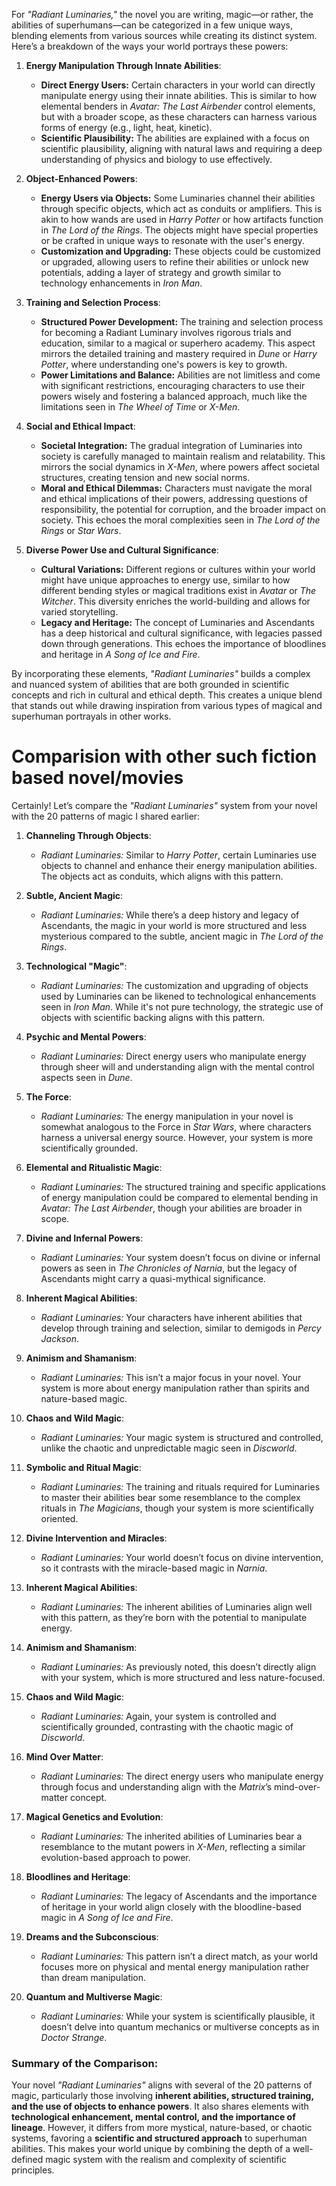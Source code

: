 For *"Radiant Luminaries,"* the novel you are writing, magic—or rather, the abilities of superhumans—can be categorized in a few unique ways, blending elements from various sources while creating its distinct system. Here’s a breakdown of the ways your world portrays these powers:

1. **Energy Manipulation Through Innate Abilities**:
   - **Direct Energy Users:** Certain characters in your world can directly manipulate energy using their innate abilities. This is similar to how elemental benders in *Avatar: The Last Airbender* control elements, but with a broader scope, as these characters can harness various forms of energy (e.g., light, heat, kinetic).
   - **Scientific Plausibility:** The abilities are explained with a focus on scientific plausibility, aligning with natural laws and requiring a deep understanding of physics and biology to use effectively.

2. **Object-Enhanced Powers**:
   - **Energy Users via Objects:** Some Luminaries channel their abilities through specific objects, which act as conduits or amplifiers. This is akin to how wands are used in *Harry Potter* or how artifacts function in *The Lord of the Rings*. The objects might have special properties or be crafted in unique ways to resonate with the user's energy.
   - **Customization and Upgrading:** These objects could be customized or upgraded, allowing users to refine their abilities or unlock new potentials, adding a layer of strategy and growth similar to technology enhancements in *Iron Man*.

3. **Training and Selection Process**:
   - **Structured Power Development:** The training and selection process for becoming a Radiant Luminary involves rigorous trials and education, similar to a magical or superhero academy. This aspect mirrors the detailed training and mastery required in *Dune* or *Harry Potter*, where understanding one's powers is key to growth.
   - **Power Limitations and Balance:** Abilities are not limitless and come with significant restrictions, encouraging characters to use their powers wisely and fostering a balanced approach, much like the limitations seen in *The Wheel of Time* or *X-Men*.

4. **Social and Ethical Impact**:
   - **Societal Integration:** The gradual integration of Luminaries into society is carefully managed to maintain realism and relatability. This mirrors the social dynamics in *X-Men*, where powers affect societal structures, creating tension and new social norms.
   - **Moral and Ethical Dilemmas:** Characters must navigate the moral and ethical implications of their powers, addressing questions of responsibility, the potential for corruption, and the broader impact on society. This echoes the moral complexities seen in *The Lord of the Rings* or *Star Wars*.

5. **Diverse Power Use and Cultural Significance**:
   - **Cultural Variations:** Different regions or cultures within your world might have unique approaches to energy use, similar to how different bending styles or magical traditions exist in *Avatar* or *The Witcher*. This diversity enriches the world-building and allows for varied storytelling.
   - **Legacy and Heritage:** The concept of Luminaries and Ascendants has a deep historical and cultural significance, with legacies passed down through generations. This echoes the importance of bloodlines and heritage in *A Song of Ice and Fire*.

By incorporating these elements, *"Radiant Luminaries"* builds a complex and nuanced system of abilities that are both grounded in scientific concepts and rich in cultural and ethical depth. This creates a unique blend that stands out while drawing inspiration from various types of magical and superhuman portrayals in other works.

# Comparision with other such fiction based novel/movies

Certainly! Let’s compare the *"Radiant Luminaries"* system from your novel with the 20 patterns of magic I shared earlier:

1. **Channeling Through Objects**:
   - *Radiant Luminaries:* Similar to *Harry Potter*, certain Luminaries use objects to channel and enhance their energy manipulation abilities. The objects act as conduits, which aligns with this pattern.
   
2. **Subtle, Ancient Magic**:
   - *Radiant Luminaries:* While there’s a deep history and legacy of Ascendants, the magic in your world is more structured and less mysterious compared to the subtle, ancient magic in *The Lord of the Rings*.

3. **Technological "Magic"**:
   - *Radiant Luminaries:* The customization and upgrading of objects used by Luminaries can be likened to technological enhancements seen in *Iron Man*. While it's not pure technology, the strategic use of objects with scientific backing aligns with this pattern.

4. **Psychic and Mental Powers**:
   - *Radiant Luminaries:* Direct energy users who manipulate energy through sheer will and understanding align with the mental control aspects seen in *Dune*.

5. **The Force**:
   - *Radiant Luminaries:* The energy manipulation in your novel is somewhat analogous to the Force in *Star Wars*, where characters harness a universal energy source. However, your system is more scientifically grounded.

6. **Elemental and Ritualistic Magic**:
   - *Radiant Luminaries:* The structured training and specific applications of energy manipulation could be compared to elemental bending in *Avatar: The Last Airbender*, though your abilities are broader in scope.

7. **Divine and Infernal Powers**:
   - *Radiant Luminaries:* Your system doesn’t focus on divine or infernal powers as seen in *The Chronicles of Narnia*, but the legacy of Ascendants might carry a quasi-mythical significance.

8. **Inherent Magical Abilities**:
   - *Radiant Luminaries:* Your characters have inherent abilities that develop through training and selection, similar to demigods in *Percy Jackson*.

9. **Animism and Shamanism**:
   - *Radiant Luminaries:* This isn’t a major focus in your novel. Your system is more about energy manipulation rather than spirits and nature-based magic.

10. **Chaos and Wild Magic**:
    - *Radiant Luminaries:* Your magic system is structured and controlled, unlike the chaotic and unpredictable magic seen in *Discworld*.

11. **Symbolic and Ritual Magic**:
    - *Radiant Luminaries:* The training and rituals required for Luminaries to master their abilities bear some resemblance to the complex rituals in *The Magicians*, though your system is more scientifically oriented.

12. **Divine Intervention and Miracles**:
    - *Radiant Luminaries:* Your world doesn’t focus on divine intervention, so it contrasts with the miracle-based magic in *Narnia*.

13. **Inherent Magical Abilities**:
    - *Radiant Luminaries:* The inherent abilities of Luminaries align well with this pattern, as they’re born with the potential to manipulate energy.

14. **Animism and Shamanism**:
    - *Radiant Luminaries:* As previously noted, this doesn’t directly align with your system, which is more structured and less nature-focused.

15. **Chaos and Wild Magic**:
    - *Radiant Luminaries:* Again, your system is controlled and scientifically grounded, contrasting with the chaotic magic of *Discworld*.

16. **Mind Over Matter**:
    - *Radiant Luminaries:* The direct energy users who manipulate energy through focus and understanding align with the *Matrix*’s mind-over-matter concept.

17. **Magical Genetics and Evolution**:
    - *Radiant Luminaries:* The inherited abilities of Luminaries bear a resemblance to the mutant powers in *X-Men*, reflecting a similar evolution-based approach to power.

18. **Bloodlines and Heritage**:
    - *Radiant Luminaries:* The legacy of Ascendants and the importance of heritage in your world align closely with the bloodline-based magic in *A Song of Ice and Fire*.

19. **Dreams and the Subconscious**:
    - *Radiant Luminaries:* This pattern isn’t a direct match, as your world focuses more on physical and mental energy manipulation rather than dream manipulation.

20. **Quantum and Multiverse Magic**:
    - *Radiant Luminaries:* While your system is scientifically plausible, it doesn’t delve into quantum mechanics or multiverse concepts as in *Doctor Strange*.

### Summary of the Comparison:
Your novel *"Radiant Luminaries"* aligns with several of the 20 patterns of magic, particularly those involving **inherent abilities, structured training, and the use of objects to enhance powers**. It also shares elements with **technological enhancement, mental control, and the importance of lineage**. However, it differs from more mystical, nature-based, or chaotic systems, favoring a **scientific and structured approach** to superhuman abilities. This makes your world unique by combining the depth of a well-defined magic system with the realism and complexity of scientific principles.

